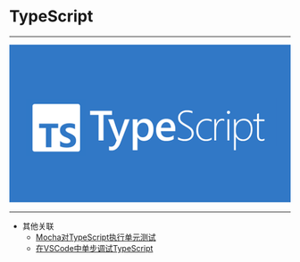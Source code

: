 # TypeScript

---

![TypeScript](./images/title.png)

---

- 其他关联
  - [Mocha对TypeScript执行单元测试](/repository/Libraries/Mocha/docs/Mocha对TypeScript执行单元测试.md#mocha对typescript执行单元测试)
  - [在VSCode中单步调试TypeScript](/repository/Tools/VSCode/docs/在VSCode中单步调试TypeScript.md#在vscode中单步调试typescript)